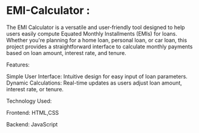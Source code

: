# EMI-Calculator :

The EMI Calculator is a versatile and user-friendly tool designed to help users easily compute Equated Monthly Installments (EMIs) for loans. Whether you're planning for a home loan, personal loan, or car loan, this project provides a straightforward interface to calculate monthly payments based on loan amount, interest rate, and tenure.

Features:

Simple User Interface: Intuitive design for easy input of loan parameters.
Dynamic Calculations: Real-time updates as users adjust loan amount, interest rate, or tenure.

Technology Used:

Frontend: HTML,CSS

Backend: JavaScript
